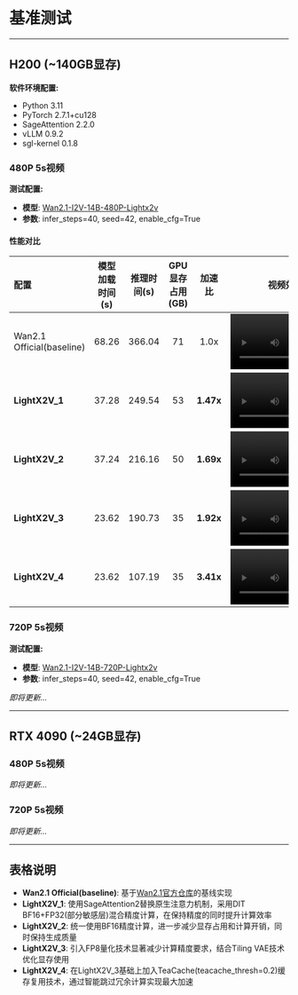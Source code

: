 # 基准测试

---

## H200 (~140GB显存)

**软件环境配置:**
- Python 3.11
- PyTorch 2.7.1+cu128
- SageAttention 2.2.0
- vLLM 0.9.2
- sgl-kernel 0.1.8

### 480P 5s视频

**测试配置:**
- **模型**: [Wan2.1-I2V-14B-480P-Lightx2v](https://huggingface.co/lightx2v/Wan2.1-I2V-14B-480P-Lightx2v)
- **参数**: infer_steps=40, seed=42, enable_cfg=True

#### 性能对比

| 配置 | 模型加载时间(s) | 推理时间(s) | GPU显存占用(GB) | 加速比 | 视频效果 |
|:-----|:---------------:|:----------:|:---------------:|:------:|:--------:|
| Wan2.1 Official(baseline) | 68.26 | 366.04 | 71 | 1.0x | <video src="PATH_TO_BASELINE_480P_VIDEO" width="200px"></video> |
| **LightX2V_1** | 37.28 | 249.54 | 53 | **1.47x** | <video src="PATH_TO_LIGHTX2V_1_480P_VIDEO" width="200px"></video> |
| **LightX2V_2** | 37.24 | 216.16 | 50 | **1.69x** | <video src="PATH_TO_LIGHTX2V_2_480P_VIDEO" width="200px"></video> |
| **LightX2V_3** | 23.62 | 190.73 | 35 | **1.92x** | <video src="PATH_TO_LIGHTX2V_3_480P_VIDEO" width="200px"></video> |
| **LightX2V_4** | 23.62 | 107.19 | 35 | **3.41x** | <video src="PATH_TO_LIGHTX2V_4_480P_VIDEO" width="200px"></video> |

### 720P 5s视频

**测试配置:**
- **模型**: [Wan2.1-I2V-14B-720P-Lightx2v](https://huggingface.co/lightx2v/Wan2.1-I2V-14B-720P-Lightx2v)
- **参数**: infer_steps=40, seed=42, enable_cfg=True

*即将更新...*

---

## RTX 4090 (~24GB显存)

### 480P 5s视频

*即将更新...*

### 720P 5s视频

*即将更新...*

---

## 表格说明

- **Wan2.1 Official(baseline)**: 基于[Wan2.1官方仓库](https://github.com/Wan-Video/Wan2.1)的基线实现
- **LightX2V_1**: 使用SageAttention2替换原生注意力机制，采用DIT BF16+FP32(部分敏感层)混合精度计算，在保持精度的同时提升计算效率
- **LightX2V_2**: 统一使用BF16精度计算，进一步减少显存占用和计算开销，同时保持生成质量
- **LightX2V_3**: 引入FP8量化技术显著减少计算精度要求，结合Tiling VAE技术优化显存使用
- **LightX2V_4**: 在LightX2V_3基础上加入TeaCache(teacache_thresh=0.2)缓存复用技术，通过智能跳过冗余计算实现最大加速
